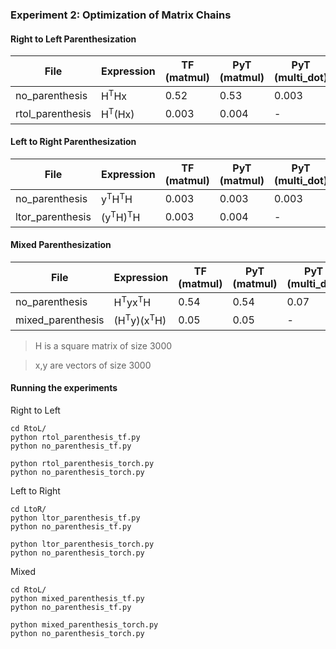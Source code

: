 
### Experiment 2: Optimization of Matrix Chains


#### Right to Left Parenthesization

|File | Expression    | TF (matmul)  | PyT (matmul) | PyT (multi_dot)|
|-----|---------------|--------------|--------------|----------------|
|no_parenthesis|H<sup>T</sup>Hx | 0.52|0.53| 0.003 
|rtol_parenthesis|H<sup>T</sup>(Hx) | 0.003|0.004| -  |

#### Left to Right Parenthesization
|File | Expression    | TF (matmul)  | PyT (matmul) | PyT (multi_dot)|
|-----|---------------|--------------|--------------|----------------|
|no_parenthesis|y<sup>T</sup>H<sup>T</sup>H | 0.003|0.003|  0.003|
|ltor_parenthesis|(y<sup>T</sup>H)<sup>T</sup>H | 0.003|0.004| -|

#### Mixed Parenthesization

|File | Expression    | TF (matmul)  | PyT (matmul) | PyT (multi_dot)|
|-----|---------------|--------------|--------------|----------------|
|no_parenthesis|H<sup>T</sup>yx<sup>T</sup>H | 0.54|0.54|  0.07|
|mixed_parenthesis|(H<sup>T</sup>y)(x<sup>T</sup>H)  | 0.05|0.05| -|


> H is a square matrix of size 3000

> x,y are vectors of size 3000

#### Running the experiments

Right to Left

```
cd RtoL/
python rtol_parenthesis_tf.py
python no_parenthesis_tf.py

python rtol_parenthesis_torch.py
python no_parenthesis_torch.py
```

Left to Right

```
cd LtoR/
python ltor_parenthesis_tf.py
python no_parenthesis_tf.py

python ltor_parenthesis_torch.py
python no_parenthesis_torch.py
```

Mixed

```
cd RtoL/
python mixed_parenthesis_tf.py
python no_parenthesis_tf.py

python mixed_parenthesis_torch.py
python no_parenthesis_torch.py
```
